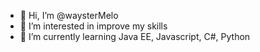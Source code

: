 - 👋 Hi, I’m @waysterMelo
- 👀 I’m interested in improve my skills
- 🌱 I’m currently learning Java EE, Javascript, C#, Python
